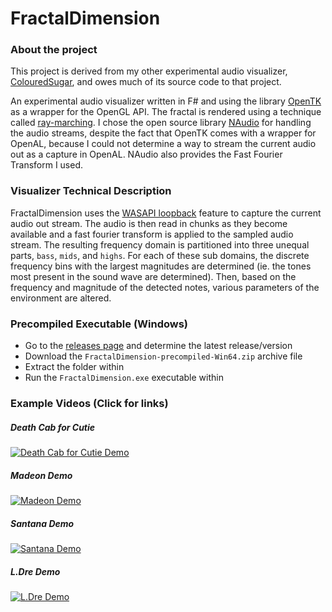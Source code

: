 # FractalDimension

### About the project
This project is derived from my other experimental audio visualizer, [ColouredSugar](https://github.com/ryco117/ColouredSugar), and owes much of its source code to that project.

An experimental audio visualizer written in F# and using the library [OpenTK](https://github.com/opentk/opentk) as a wrapper for the OpenGL API.
The fractal is rendered using a technique called [ray-marching](http://blog.hvidtfeldts.net/index.php/2011/06/distance-estimated-3d-fractals-part-i/).
I chose the open source library [NAudio](https://github.com/naudio/NAudio) for handling the audio streams, despite the fact that OpenTK comes with a wrapper for OpenAL, 
because I could not determine a way to stream the current audio out as a capture in OpenAL.
NAudio also provides the Fast Fourier Transform I used.

### Visualizer Technical Description
FractalDimension uses the [WASAPI loopback](https://docs.microsoft.com/en-us/windows/win32/coreaudio/loopback-recording) 
feature to capture the current audio out stream. The audio is then read in chunks as they become available 
and a fast fourier transform is applied to the sampled audio stream. The resulting frequency domain is partitioned into three unequal parts, 
`bass`, `mids`, and `highs`. For each of these sub domains, the discrete frequency bins with the largest magnitudes are determined 
(ie. the tones most present in the sound wave are determined). 
Then, based on the frequency and magnitude of the detected notes, various parameters of the environment are altered.

### Precompiled Executable (Windows)
- Go to the [releases page](https://github.com/ryco117/FractalDimension/releases) and determine the latest release/version
- Download the `FractalDimension-precompiled-Win64.zip` archive file
- Extract the folder within
- Run the `FractalDimension.exe` executable within

### Example Videos (Click for links)
##### Death Cab for Cutie
[![Death Cab for Cutie Demo](https://img.youtube.com/vi/p_YMFBeia4w/0.jpg)](https://www.youtube.com/watch?v=p_YMFBeia4w "Death Cab for Cutie Demo")
##### Madeon Demo
[![Madeon Demo](https://img.youtube.com/vi/f5pirPzv0Yk/0.jpg)](https://www.youtube.com/watch?v=f5pirPzv0Yk&t=2 "Madeon Demo")
##### Santana Demo
[![Santana Demo](https://img.youtube.com/vi/yuSlCbhd97U/0.jpg)](https://www.youtube.com/watch?v=yuSlCbhd97U&t=4 "Santana Demo")
##### L.Dre Demo
[![L.Dre Demo](https://img.youtube.com/vi/FVB3HRSrhi8/0.jpg)](https://www.youtube.com/watch?v=FVB3HRSrhi8&t=2 "L.Dre Demo")